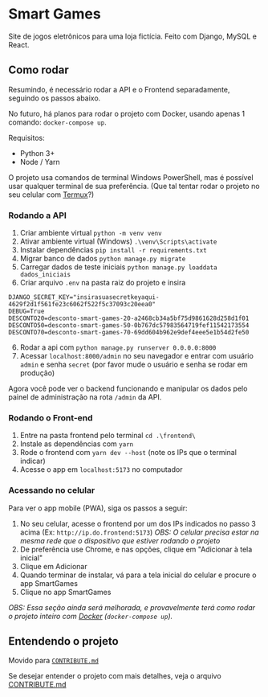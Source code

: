 # Smart Games

Site de jogos eletrônicos para uma loja fictícia. Feito com Django, MySQL e React.

## Como rodar

Resumindo, é necessário rodar a API e o Frontend separadamente, seguindo os passos abaixo. 

No futuro, há planos para rodar o projeto com Docker, usando apenas 1 comando: `docker-compose up`.

Requisitos:

- Python 3+
- Node / Yarn

O projeto usa comandos de terminal Windows PowerShell, mas é possível usar qualquer terminal de sua preferência. (Que tal tentar rodar o projeto no seu celular com [Termux](https://termux.dev/en/)?)

### Rodando a API

1. Criar ambiente virtual `python -m venv venv`
2. Ativar ambiente virtual (Windows) `.\venv\Scripts\activate`
3. Instalar dependências `pip install -r requirements.txt`
4. Migrar banco de dados `python manage.py migrate`
5. Carregar dados de teste iniciais `python manage.py loaddata dados_iniciais`
6. Criar arquivo `.env` na pasta raiz do projeto e insira

```
DJANGO_SECRET_KEY="insirasuasecretkeyaqui-4629f2d1f561fe23c6062f522f5c37093c20eea0"
DEBUG=True
DESCONTO20=desconto-smart-games-20-a2468cb34a5bf75d9861628d258d1f01
DESCONTO50=desconto-smart-games-50-0b767dc57983564719fef11542173554
DESCONTO70=desconto-smart-games-70-69dd604b962e9def4eee5e1b54d2fe50
```

6. Rodar a api com `python manage.py runserver 0.0.0.0:8000`
8. Acessar `localhost:8000/admin` no seu navegador e entrar com usuário `admin` e senha `secret` (por favor mude o usuário e senha se rodar em produção)

Agora você pode ver o backend funcionando e manipular os dados pelo painel de administração na rota `/admin` da API.

### Rodando o Front-end

1. Entre na pasta frontend pelo terminal `cd .\frontend\`
2. Instale as dependências com `yarn`
3. Rode o frontend com `yarn dev --host` (note os IPs que o terminal indicar)
4. Acesse o app em `localhost:5173` no computador

### Acessando no celular

Para ver o app mobile (PWA), siga os passos a seguir:

1. No seu celular, acesse o frontend por um dos IPs indicados no passo 3 acima (Ex: `http://ip.do.frontend:5173`) *OBS: O celular precisa estar na mesma rede que o dispositivo que estiver rodando o projeto*
2. De preferência use Chrome, e nas opções, clique em "Adicionar à tela inicial"
3. Clique em Adicionar
4. Quando terminar de instalar, vá para a tela inicial do celular e procure o app SmartGames
5. Clique no app SmartGames

*OBS: Essa seção ainda será melhorada, e provavelmente terá como rodar o projeto inteiro com [Docker](https://www.docker.com/) (`docker-compose up`).*

## Entendendo o projeto

Movido para [`CONTRIBUTE.md`](CONTRIBUTE.md)

Se desejar entender o projeto com mais detalhes, veja o arquivo [CONTRIBUTE.md](CONTRIBUTE.md)